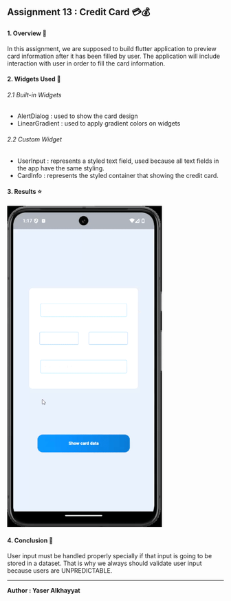 ## Assignment 13 : Credit Card 💳💰

#### 1. Overview 📖
In this assignment, we are supposed to build flutter application to preview card information after it has been filled by user. The application will include interaction with user in order to fill the card information.

#### 2. Widgets Used 🎨
###### 2.1 Built-in Widgets
- AlertDialog : used to show the card design
- LinearGradient : used to apply gradient colors on widgets

###### 2.2 Custom Widget
- UserInput : represents a styled text field, used because all text fields in the app have the same styling.
- CardInfo : represents the styled container that showing the credit card.

#### 3. Results ⭐
!["results"](./readme_media/RESULTS.gif)

#### 4. Conclusion 🏁
User input must be handled properly specially if that input is going to be stored in a dataset. That is why we always should validate user input because users are UNPREDICTABLE.

<hr>

**Author : Yaser Alkhayyat**